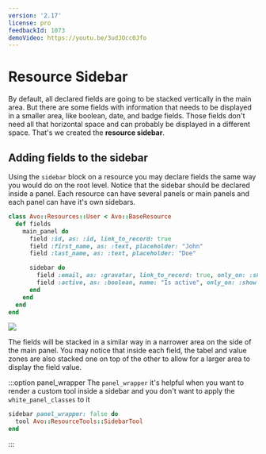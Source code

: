 ```yaml
---
version: '2.17'
license: pro
feedbackId: 1073
demoVideo: https://youtu.be/3udJOcc0Jfo
---
```


# Resource Sidebar

By default, all declared fields are going to be stacked vertically in the main area. But there are some fields with information that needs to be displayed in a smaller area, like boolean, date, and badge fields.
Those fields don't need all that horizontal space and can probably be displayed in a different space.
That's we created the **resource sidebar**.

## Adding fields to the sidebar

Using the `sidebar` block on a resource you may declare fields the same way you would do on the root level. Notice that the sidebar should be declared inside a panel. Each resource can have several panels or main panels and each panel can have it's own sidebars.

```ruby
class Avo::Resources::User < Avo::BaseResource
  def fields
    main_panel do
      field :id, as: :id, link_to_record: true
      field :first_name, as: :text, placeholder: "John"
      field :last_name, as: :text, placeholder: "Doe"

      sidebar do
        field :email, as: :gravatar, link_to_record: true, only_on: :show
        field :active, as: :boolean, name: "Is active", only_on: :show
      end
    end
  end
end
```

![](/assets/img/resource-sidebar/sidebar.jpg)


The fields will be stacked in a similar way in a narrower area on the side of the main panel. You may notice that inside each field, the tabel and value zones are also stacked one on top of the other to allow for a larger area to display the field value.

:::option panel_wrapper
The `panel_wrapper` it's helpful when you want to render a custom tool inside a sidebar and you don't want to apply the `white_panel_classes` to it

```ruby
sidebar panel_wrapper: false do
  tool Avo::ResourceTools::SidebarTool
end
```
:::
